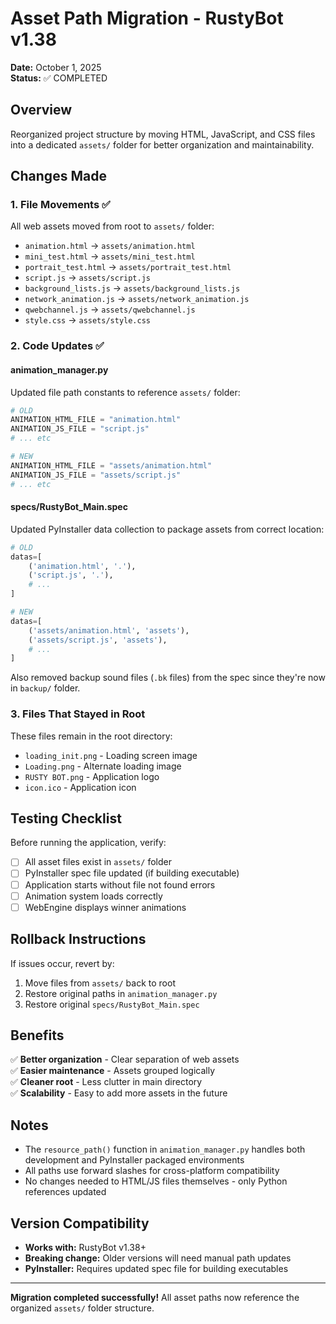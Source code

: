 # Asset Path Migration - RustyBot v1.38

**Date:** October 1, 2025  
**Status:** ✅ COMPLETED

## Overview
Reorganized project structure by moving HTML, JavaScript, and CSS files into a dedicated `assets/` folder for better organization and maintainability.

## Changes Made

### 1. File Movements ✅
All web assets moved from root to `assets/` folder:
- `animation.html` → `assets/animation.html`
- `mini_test.html` → `assets/mini_test.html`
- `portrait_test.html` → `assets/portrait_test.html`
- `script.js` → `assets/script.js`
- `background_lists.js` → `assets/background_lists.js`
- `network_animation.js` → `assets/network_animation.js`
- `qwebchannel.js` → `assets/qwebchannel.js`
- `style.css` → `assets/style.css`

### 2. Code Updates ✅

#### animation_manager.py
Updated file path constants to reference `assets/` folder:
```python
# OLD
ANIMATION_HTML_FILE = "animation.html"
ANIMATION_JS_FILE = "script.js"
# ... etc

# NEW
ANIMATION_HTML_FILE = "assets/animation.html"
ANIMATION_JS_FILE = "assets/script.js"
# ... etc
```

#### specs/RustyBot_Main.spec
Updated PyInstaller data collection to package assets from correct location:
```python
# OLD
datas=[
    ('animation.html', '.'),
    ('script.js', '.'),
    # ...
]

# NEW
datas=[
    ('assets/animation.html', 'assets'),
    ('assets/script.js', 'assets'),
    # ...
]
```

Also removed backup sound files (`.bk` files) from the spec since they're now in `backup/` folder.

### 3. Files That Stayed in Root
These files remain in the root directory:
- `loading_init.png` - Loading screen image
- `Loading.png` - Alternate loading image
- `RUSTY BOT.png` - Application logo
- `icon.ico` - Application icon

## Testing Checklist

Before running the application, verify:

- [ ] All asset files exist in `assets/` folder
- [ ] PyInstaller spec file updated (if building executable)
- [ ] Application starts without file not found errors
- [ ] Animation system loads correctly
- [ ] WebEngine displays winner animations

## Rollback Instructions

If issues occur, revert by:
1. Move files from `assets/` back to root
2. Restore original paths in `animation_manager.py`
3. Restore original `specs/RustyBot_Main.spec`

## Benefits

✅ **Better organization** - Clear separation of web assets  
✅ **Easier maintenance** - Assets grouped logically  
✅ **Cleaner root** - Less clutter in main directory  
✅ **Scalability** - Easy to add more assets in the future

## Notes

- The `resource_path()` function in `animation_manager.py` handles both development and PyInstaller packaged environments
- All paths use forward slashes for cross-platform compatibility
- No changes needed to HTML/JS files themselves - only Python references updated

## Version Compatibility

- **Works with:** RustyBot v1.38+
- **Breaking change:** Older versions will need manual path updates
- **PyInstaller:** Requires updated spec file for building executables

---

**Migration completed successfully!** All asset paths now reference the organized `assets/` folder structure.
